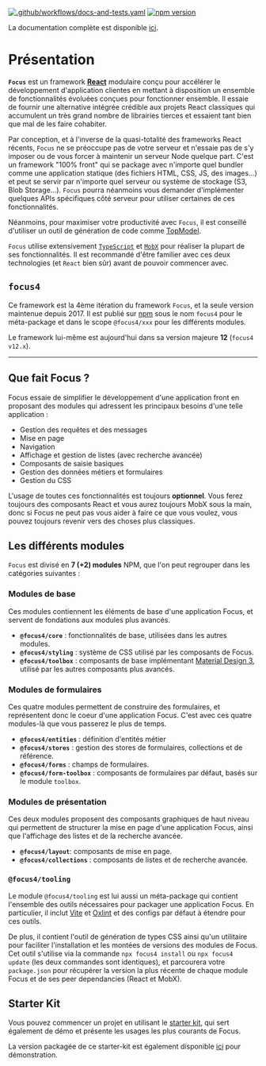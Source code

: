 [![.github/workflows/docs-and-tests.yaml](https://github.com/klee-contrib/focus4/actions/workflows/docs-and-tests.yaml/badge.svg)](https://github.com/klee-contrib/focus4/actions/workflows/docs-and-tests.yaml)
[![npm version](https://badge.fury.io/js/focus4.svg)](https://www.npmjs.com/package/focus4)

La documentation complète est disponible [ici](https://klee-contrib.github.io/focus4).

# Présentation

**`Focus`** est un framework **[React](https://react.dev/)** modulaire conçu pour accélérer le développement d'application clientes en mettant à disposition un ensemble de
fonctionnalités évoluées conçues pour fonctionner ensemble. Il essaie de fournir une alternative intégrée crédible aux projets React classiques qui accumulent
un très grand nombre de librairies tierces et essaient tant bien que mal de les faire cohabiter.

Par conception, et à l'inverse de la quasi-totalité des frameworks React récents, `Focus` ne se préoccupe pas de votre serveur et n'essaie pas de s'y
imposer ou de vous forcer à maintenir un serveur Node quelque part. C'est un framework "100% front" qui se package avec n'importe quel bundler comme une
application statique (des fichiers HTML, CSS, JS, des images...) et peut se servir par n'importe quel serveur ou système de stockage (S3, Blob Storage...).
`Focus` pourra néanmoins vous demander d'implémenter quelques APIs spécifiques côté serveur pour utiliser certaines de ces fonctionnalités.

Néanmoins, pour maximiser votre productivité avec `Focus`, il est conseillé d'utiliser un outil de génération de code comme [TopModel](https://klee-contrib.github.io/topmodel).

`Focus` utilise extensivement [`TypeScript`](https://www.typescriptlang.org/) et [`MobX`](https://mobx.js.org/) pour réaliser la plupart de ses fonctionnalités. Il est recommandé d'être familier avec ces deux
technologies (et `React` bien sûr) avant de pouvoir commencer avec.

## `focus4`

Ce framework est la 4ème itération du framework `Focus`, et la seule version maintenue depuis 2017. Il est publié sur [npm](https://www.npmjs.com/package/focus4) sous le nom `focus4` pour le
méta-package et dans le scope `@focus4/xxx` pour les différents modules.

Le framework lui-même est aujourd'hui dans sa version majeure **12** (`focus4 v12.x`).

---

## Que fait Focus ?

Focus essaie de simplifier le développement d'une application front en proposant des modules qui adressent les principaux besoins d'une telle application :

- Gestion des requêtes et des messages
- Mise en page
- Navigation
- Affichage et gestion de listes (avec recherche avancée)
- Composants de saisie basiques
- Gestion des données métiers et formulaires
- Gestion du CSS

L'usage de toutes ces fonctionnalités est toujours **optionnel**. Vous ferez toujours des composants React et vous aurez toujours MobX sous la main, donc si Focus ne peut pas vous aider à faire ce que vous voulez, vous pouvez toujours revenir vers des choses plus classiques.

## Les différents modules

`Focus` est divisé en **7 (+2) modules** NPM, que l'on peut regrouper dans les catégories suivantes :

### Modules de base

Ces modules contiennent les éléments de base d'une application Focus, et servent de fondations aux modules plus avancés.

- **`@focus4/core`** : fonctionnalités de base, utilisées dans les autres modules.
- **`@focus4/styling`** : système de CSS utilisé par les composants de Focus.
- **`@focus4/toolbox`** : composants de base implémentant [Material Design 3](https://m3.material.io/components), utilisé par les autres composants plus avancés.

### Modules de formulaires

Ces quatre modules permettent de construire des formulaires, et représentent donc le coeur d'une application Focus. C'est avec ces quatre modules-là que vous passerez le plus de temps.

- **`@focus4/entities`** : définition d'entités métier
- **`@focus4/stores`** : gestion des stores de formulaires, collections et de référence.
- **`@focus4/forms`** : champs de formulaires.
- **`@focus4/form-toolbox`** : composants de formulaires par défaut, basés sur le module `toolbox`.

### Modules de présentation

Ces deux modules proposent des composants graphiques de haut niveau qui permettent de structurer la mise en page d'une application Focus, ainsi que l'affichage des listes et de la recherche avancée.

- **`@focus4/layout`**: composants de mise en page.
- **`@focus4/collections`** : composants de listes et de recherche avancée.

### `@focus4/tooling`

Le module `@focus4/tooling` est lui aussi un méta-package qui contient l'ensemble des outils nécessaires pour packager une application Focus.
En particulier, il inclut [Vite](https://vitejs.dev) et [Oxlint](https://oxc.rs/docs/guide/usage/linter.html) et des configs par défaut à étendre pour ces outils.

De plus, il contient l'outil de génération de types CSS ainsi qu'un utilitaire pour faciliter l'installation et les montées de versions des modules de Focus.
Cet outil s'utilise via la commande `npx focus4 install` ou `npx focus4 update` (les deux commandes sont identiques), et parcourera votre
`package.json` pour récupérer la version la plus récente de chaque module Focus et de ses peer dependancies (React et MobX).

## Starter Kit

Vous pouvez commencer un projet en utilisant le [starter kit](http://www.github.com/klee-contrib/focus4-starter-kit), qui sert également de démo et présente les usages les plus courants de Focus.

La version packagée de ce starter-kit est également disponible [ici](https://focus4-starter-kit.fly.dev) pour démonstration.
